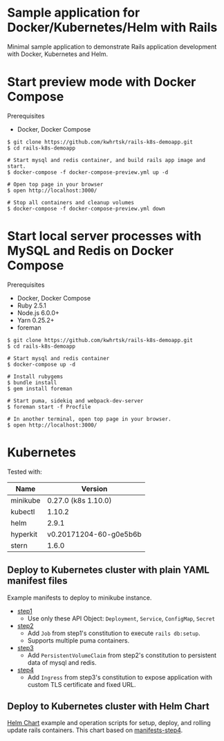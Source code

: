 Sample application for Docker/Kubernetes/Helm with Rails
========================================================

Minimal sample application to demonstrate Rails application development with Docker, Kubernetes and Helm.

# Start preview mode with Docker Compose

Prerequisites

* Docker, Docker Compose

```
$ git clone https://github.com/kwhrtsk/rails-k8s-demoapp.git
$ cd rails-k8s-demoapp

# Start mysql and redis container, and build rails app image and start.
$ docker-compose -f docker-compose-preview.yml up -d

# Open top page in your browser
$ open http://localhost:3000/

# Stop all containers and cleanup volumes
$ docker-compose -f docker-compose-preview.yml down
```

# Start local server processes with MySQL and Redis on Docker Compose

Prerequisites

* Docker, Docker Compose
* Ruby 2.5.1
* Node.js 6.0.0+
* Yarn 0.25.2+
* foreman

```
$ git clone https://github.com/kwhrtsk/rails-k8s-demoapp.git
$ cd rails-k8s-demoapp

# Start mysql and redis container
$ docker-compose up -d

# Install rubygems
$ bundle install
$ gem install foreman

# Start puma, sidekiq and webpack-dev-server
$ foreman start -f Procfile
```

```
# In another terminal, open top page in your browser.
$ open http://localhost:3000/
```

# Kubernetes

Tested with:

| Name         | Version                |
| ------------ | ---------------------- |
| minikube     | 0.27.0 (k8s 1.10.0)    |
| kubectl      | 1.10.2                 |
| helm         | 2.9.1                  |
| hyperkit     | v0.20171204-60-g0e5b6b |
| stern        | 1.6.0                  |

## Deploy to Kubernetes cluster with plain YAML manifest files

Example manifests to deploy to minikube instance.

* [step1](k8s/manifests-step1/)
  * Use only these API Object: `Deployment`, `Service`, `ConfigMap`, `Secret`
* [step2](k8s/manifests-step2/)
  * Add `Job` from step1's constitution to execute `rails db:setup`.
  * Supports multiple puma containers.
* [step3](k8s/manifests-step3/)
  * Add `PersistentVolumeClaim` from step2's constitution to persistent data of mysql and redis.
* [step4](k8s/manifests-step4/)
  * Add `Ingress` from step3's constitution to expose application with custom TLS certificate and fixed URL.

## Deploy to Kubernetes cluster with Helm Chart

[Helm Chart](k8s/chart/) example and operation scripts for setup, deploy, and rolling update rails containers.
This chart based on [manifests-step4](k8s/manifests-step4/).
